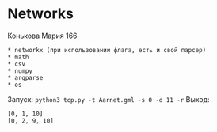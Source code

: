 # Networks
Конькова Мария 166

```
* networkx (при использовании флага, есть и свой парсер)
* math
* csv
* numpy
* argparse
* os
```
Запуск: ```python3 tcp.py -t Aarnet.gml -s 0 -d 11 -r```
Выход: 
```
[0, 1, 10]
[0, 2, 9, 10]
```
